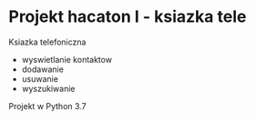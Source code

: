 # Projekt hacaton I - ksiazka tele

Ksiazka telefoniczna
* wyswietlanie kontaktow
* dodawanie
* usuwanie
* wyszukiwanie

Projekt w Python 3.7

